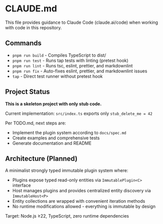 # CLAUDE.md

This file provides guidance to Claude Code (claude.ai/code) when working with
code in this repository.

## Commands

- `pnpm run build` - Compiles TypeScript to dist/
- `pnpm run test` - Runs tap tests with linting (pretest hook)
- `pnpm run lint` - Runs tsc, eslint, prettier, and markdownlint
- `pnpm run fix` - Auto-fixes eslint, prettier, and markdownlint issues
- `tap` - Direct test runner without pretest hook

## Project Status

**This is a skeleton project with only stub code.**

Current implementation: `src/index.ts` exports only `stub_delete_me = 42`

Per TODO.md, next steps are:

- Implement the plugin system according to `docs/spec.md`
- Create examples and comprehensive tests
- Generate documentation and README

## Architecture (Planned)

A minimalist strongly typed immutable plugin system where:

- Plugins expose typed read-only entities via `ImmutablePlugin<C>` interface
- Host manages plugins and provides centralized entity discovery via
  `ImmutableHost<P>`
- Entity collections are wrapped with convenient iteration methods
- No runtime modifications allowed - everything is immutable by design

Target: Node.js ≥22, TypeScript, zero runtime dependencies
